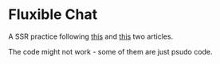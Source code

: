 # Fluxible Chat

A SSR practice following [this](http://nicolashery.com/exploring-isomorphic-javascript/)
and [this](https://github.com/yahoo/fluxible/blob/master/docs/blog/2014-11-06-bringing-flux-to-the-server.md)
two articles.

The code might not work - some of them are just psudo code.
